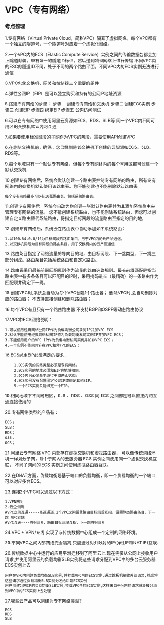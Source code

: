 # VPC（专有网络）

### 考点整理

1.专有网络（Virtual Private Cloud，简称VPC）隔离了虚拟网络。每个VPC都有一个独立的隧道号，一个隧道号对应着一个虚拟化网络。

2.一个VPC内的ECS（Elastic Compute Service）实例之间的传输数据包都会加上隧道封装，带有唯一的隧道ID标识，然后送到物理网络上进行传输
不同VPC内的ESC的隧道ID不同，处于不同的两个路由平面，不同VPC内的ECS实例无法进行通信

3.VPC包含交换机、网关和控制器三个重要的组件

4.弹性公网IP（EIP）是可以独立购买和持有的公网IP地址资源

5.搭建专有网络的步骤：
步骤一 创建专有网络和交换机
步骤二 创建ECS实例
步骤三 创建EIP
步骤四 绑定EIP
步骤五 公网访问测试

6.可以在专有网络中使用阿里云资源如ECS、RDS、SLB等
同一个VPC内不同可用区的交换机默认内网互通

7.如果要使用标准网段的子网作为VPC的网段，需要使用API创建VPC

8.在删除交换机前，确保：您已经删除该交换机下创建的云资源如ECS、SLB、RDS等。

9.每个地域只有一个默认专有网络，但每个专有网络内的每个可用区都可创建一个默认交换机

10.创建专有网络后，系统会默认创建一个路由表控制专有网络的路由，所有专有网络内的交换机默认使用该路由表。您不能创建也不能删除默认路由表。

    每个专有网络最多可以有10张路由表，包括系统路由表。

11.创建专有网络后，系统会自动为您创建一张默认路由表并为其添加系统路由来管理专有网络的流量。
您不能创建系统路由，也不能删除系统路由，但您可以创建自定义路由替代系统路由，将指定目标网段的流量路由至指定的目的地。

12.创建专有网络后，系统会在路由表中自动添加如下系统路由：

	1.以100.64.0.0/10为目标网段的路由条目，用于VPC内的云产品通信。
	2.以交换机网段为目标网段的路由条目，用于交换机内的云产品通信

13.路由条目指定了网络流量的导向目的地，由目标网段、下一跳类型、下一跳三部分组成。路由条目包括系统路由和自定义路由。

14.路由表采用最长前缀匹配原则作为流量的路由选路规则。最长前缀匹配是指当路由表中有多条条目可以匹配目的IP时，采用掩码最长（最精确）的一条路由作为匹配项并确定下一跳。

15.创建VPC时,系统会自动为每个VPC创建1个路由器；
删除VPC时,会自动删除对应的路由器；
不支持直接创建和删除路由器；

16.每个VPC有且只有一个路由路由器
不支持BGP和OSPF等动态路由协议

17.VPC中ECS网络说明：

    1.可以使用经典网络公网IP作为负载均衡公网实例IP并加VPC ECS
	2.默认不能使用经典网络私网IP作为负载均衡私网实例IP并加VPC ECS；
	3.不能使用用户的VPC IP作为负载均衡私网实例并加非VPC ECS；
	4.一个实例不能同时存在VPC和非VPC的ECS；

18.ECS绑定EIP必须满足的要求：

		1.ECS实例的网络类型必须是专有网络。
		2.ECS实例的地域必须和EIP的地域相同。
		3.ECS实例必须处于运行中或停止状态。
		4.ECS实例没有配置固定公网IP或绑定其他EIP。
		5.一个ECS实例只能绑定一个EIP。

19.相同地域下不同可用区，SLB 、RDS 、OSS 同 ECS 之间都是可以直接内网互通连接使用的

20.专有网络类型的产品有：

	ECS；
	SLB；
	RDS；
	OSS；
	OCS；

21.阿里云专有网络 VPC 内部存在虚拟交换机和虚拟路由器，
可以像传统网络环境一样划分子网，每个子网内的云服务器 ECS 实例之间使用同一个虚拟交换机互联，
不同子网间的 ECS 实例之间使用虚拟路由器互联。

22.在DNAT方面，负载均衡是基于端口的负载均衡，即一个负载均衡的一个端口可以对应多台ECS。

23.连接2个VPC可以通过以下方式：

	1.VPN网关
	2.云企业网
	#VPC之间互通-----高速通道,2个VPC之间设置路由目标网段互指，设置静态路由条目，下一跳 VPC对端
    #VPC互通----VPN网关，路由目标网段互指，下一跳VPN网关

24.VPC + VPN/专线  实现了与传统数据中心组成一个定制的网络环境。

25.不同VPC之间内部网络完全隔离,只能通过对外映射的IP(弹性IP和NAT IP)互联.

26.传统数据中心中运行的应用平滑迁移到了阿里云上.现在需要从公网上接收用户请求,并使用阿里云的负载均衡SLB实例将这些请求分配到VPC中的多台云服务器ECS实例上去

    用户在VPC内创建负载均衡SLB实例,并挂载VPC内的ECS实例,通过跳板机接收外部请求,然后将这些请求通过负载均衡SLB实例分发给后端ECS实例
    用户创建公网IP的负载均衡SLB实例,挂载VPC中的ECS实例,这样来自于公网的请求就会被分流到VPC中的ECS实例上去处理

27.哪些云产品可以创建为专有网络类型?

	ECS
	RDS
	SLB
